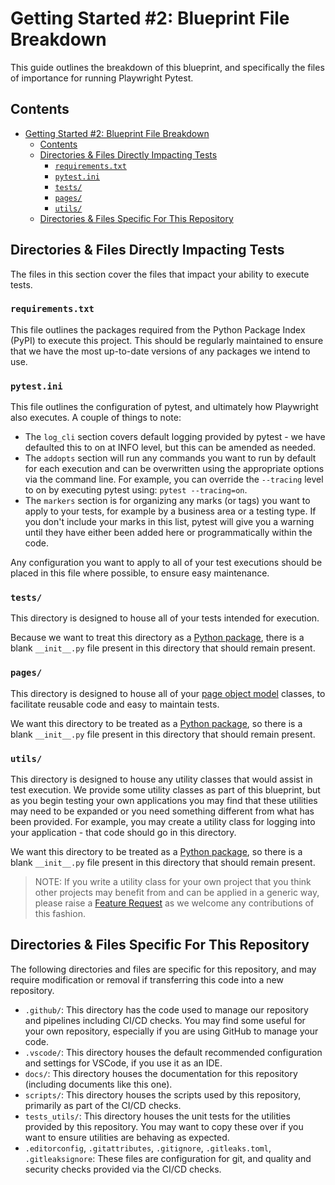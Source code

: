 # Getting Started #2: Blueprint File Breakdown

This guide outlines the breakdown of this blueprint, and specifically the files of importance for running Playwright Pytest.

## Contents

- [Getting Started #2: Blueprint File Breakdown](#getting-started-2-blueprint-file-breakdown)
  - [Contents](#contents)
  - [Directories \& Files Directly Impacting Tests](#directories--files-directly-impacting-tests)
    - [`requirements.txt`](#requirementstxt)
    - [`pytest.ini`](#pytestini)
    - [`tests/`](#tests)
    - [`pages/`](#pages)
    - [`utils/`](#utils)
  - [Directories \& Files Specific For This Repository](#directories--files-specific-for-this-repository)

## Directories & Files Directly Impacting Tests

The files in this section cover the files that impact your ability to execute tests.

### `requirements.txt`

This file outlines the packages required from the Python Package Index (PyPI) to execute this project. This should be regularly maintained to ensure that we have the most up-to-date versions of any packages we intend to use.

### `pytest.ini`

This file outlines the configuration of pytest, and ultimately how Playwright also executes. A couple of things to note:

- The `log_cli` section covers default logging provided by pytest - we have defaulted this to on at INFO level, but this can be amended as needed.
- The `addopts` section will run any commands you want to run by default for each execution and can be overwritten using the appropriate options via the command line. For example, you can override the `--tracing` level to on by executing pytest using: `pytest --tracing=on`.
- The `markers` section is for organizing any marks (or tags) you want to apply to your tests, for example by a business area or a testing type. If you don't include your marks in this list, pytest will give you a warning until they have either been added here or programmatically within the code.

Any configuration you want to apply to all of your test executions should be placed in this file where possible, to ensure easy maintenance.

### `tests/`

This directory is designed to house all of your tests intended for execution.

Because we want to treat this directory as a [Python package](https://docs.python.org/3/tutorial/modules.html#packages), there is a blank `__init__.py` file present in this directory that should remain present.

### `pages/`

This directory is designed to house all of your [page object model](https://playwright.dev/python/docs/pom) classes, to facilitate reusable code and easy to maintain tests.

We want this directory to be treated as a [Python package](https://docs.python.org/3/tutorial/modules.html#packages), so there is a blank `__init__.py` file present in this directory that should remain present.

### `utils/`

This directory is designed to house any utility classes that would assist in test execution. We provide some utility classes as part of this blueprint, but as you begin testing your own applications you may find that these utilities may need to be expanded or you need something different from what has been provided. For example, you may create a utility class for logging into your application - that code should go in this directory.

We want this directory to be treated as a [Python package](https://docs.python.org/3/tutorial/modules.html#packages), so there is a blank `__init__.py` file present in this directory that should remain present.

> NOTE: If you write a utility class for your own project that you think other projects may benefit from and can be applied in a generic way, please raise a [Feature Request](https://github.com/nhs-england-tools/playwright-python-blueprint/issues/new/choose) as we welcome any contributions of this fashion.

## Directories & Files Specific For This Repository

The following directories and files are specific for this repository, and may require modification or removal if transferring this code into a new repository.

- `.github/`: This directory has the code used to manage our repository and pipelines including CI/CD checks. You may find some useful for your own repository, especially if you are using GitHub to manage your code.
- `.vscode/`: This directory houses the default recommended configuration and settings for VSCode, if you use it as an IDE.
- `docs/`: This directory houses the documentation for this repository (including documents like this one).
- `scripts/`: This directory houses the scripts used by this repository, primarily as part of the CI/CD checks.
- `tests_utils/`: This directory houses the unit tests for the utilities provided by this repository. You may want to copy these over if you want to ensure utilities are behaving as expected.
- `.editorconfig`, `.gitattributes`, `.gitignore`, `.gitleaks.toml`, `.gitleaksignore`: These files are configuration for git, and quality and security checks provided via the CI/CD checks.
